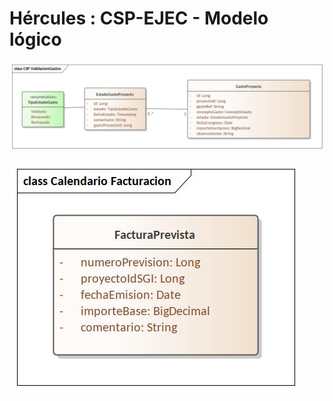 # Hércules : CSP\-EJEC \- Modelo lógico



  


![](/attachments/597853499/598835296.jpg)

![](/attachments/597853499/597855655.jpg)




